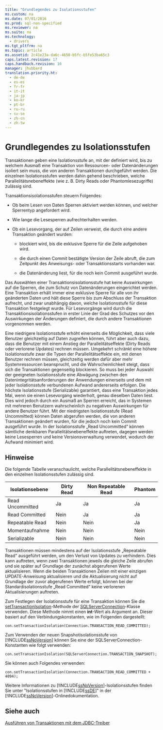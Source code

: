 ```yaml
---
title: "Grundlegendes zu Isolationsstufen"
ms.custom: na
ms.date: 07/01/2016
ms.prod: sql-non-specified
ms.reviewer: na
ms.suite: na
ms.technology: 
  - drivers
ms.tgt_pltfrm: na
ms.topic: article
ms.assetid: 2c41e23a-da6c-4650-b5fc-b5fe53ba65c3
caps.latest.revision: 17
caps.handback.revision: 16
manager: jhubbard
translation.priority.ht: 
  - de-de
  - es-es
  - fr-fr
  - it-it
  - ja-jp
  - ko-kr
  - pt-br
  - ru-ru
  - sv-se
  - zh-cn
  - zh-tw
---
```

# Grundlegendes zu Isolationsstufen
  Transaktionen geben eine Isolationsstufe an, mit der definiert wird, bis zu welchem Ausmaß eine Transaktion von Ressourcen\- oder Datenänderungen isoliert sein muss, die von anderen Transaktionen durchgeführt werden. Die einzelnen Isolationsstufen werden dahin gehend beschrieben, welche Parallelitätsnebeneffekte \(wie z. B. Dirty Reads oder Phantomlesezugriffe\) zulässig sind.  
  
 Transaktionsisolationsstufen steuern Folgendes:  
  
-   Ob beim Lesen von Daten Sperren aktiviert werden können, und welcher Sperrentyp angefordert wird.  
  
-   Wie lange die Lesesperren aufrechterhalten werden.  
  
-   Ob ein Lesevorgang, der auf Zeilen verweist, die durch eine andere Transaktion geändert wurden:  
  
    -   blockiert wird, bis die exklusive Sperre für die Zeile aufgehoben wird.  
  
    -   die durch einen Commit bestätigte Version der Zeile abruft, die zum Zeitpunkt des Anweisungs\- oder Transaktionsstarts vorhanden war.  
  
    -   die Datenänderung liest, für die noch kein Commit ausgeführt wurde.  
  
 Das Auswählen einer Transaktionsisolationsstufe hat keine Auswirkungen auf die Sperren, die zum Schutz von Datenänderungen eingerichtet werden. Eine Transaktion erhält immer eine exklusive Sperre für alle von ihr geänderten Daten und hält diese Sperre bis zum Abschluss der Transaktion aufrecht, und zwar unabhängig davon, welche Isolationsstufe für diese Transaktion festgelegt wurde. Für Lesevorgänge wird durch die Transaktionsisolationsstufen in erster Linie der Grad des Schutzes vor den Auswirkungen der Änderungen definiert, die durch andere Transaktionen vorgenommen werden.  
  
 Eine niedrigere Isolationsstufe erhöht einerseits die Möglichkeit, dass viele Benutzer gleichzeitig auf Daten zugreifen können, führt aber auch dazu, dass die Benutzer mit einem Anstieg der Parallelitätseffekte \(Dirty Reads oder verlorene Updates\) rechnen müssen. Umgekehrt schränkt eine höhere Isolationsstufe zwar die Typen der Parallelitätseffekte ein, mit denen Benutzer rechnen müssen, gleichzeitig werden dafür aber mehr Systemressourcen beansprucht, und die Wahrscheinlichkeit steigt, dass sich die Transaktionen gegenseitig blockieren. So muss bei jeder Auswahl der geeigneten Isolationsstufe eine Abwägung zwischen den Datenintegritätsanforderungen der Anwendungen einerseits und dem mit jeder Isolationsstufe verbundenen Aufwand andererseits erfolgen. Die höchste Isolationsstufe \(Serializable\) garantiert, dass eine Transaktion jedes Mal, wenn sie einen Lesevorgang wiederholt, genau dieselben Daten liest. Dies wird jedoch durch ein Ausmaß an Sperren erreicht, das in Systemen mit mehreren Benutzern wahrscheinlich zu negativen Auswirkungen für andere Benutzer führt. Mit der niedrigsten Isolationsstufe \(Read Uncommitted\) können Daten abgerufen werden, die von anderen Transaktionen geändert wurden, für die jedoch noch kein Commit ausgeführt wurde. In der Isolationsstufe „Read Uncommitted“ können sämtliche denkbaren Parallelitätsnebeneffekte auftreten, dagegen werden keine Lesesperren und keine Versionsverwaltung verwendet, wodurch der Aufwand minimiert wird.  
  
## Hinweise  
 Die folgende Tabelle veranschaulicht, welche Parallelitätsnebeneffekte in den einzelnen Isolationsstufen zulässig sind.  
  
|Isolationsebene|Dirty Read|Non Repeatable Read|Phantom|  
|---------------------|----------------|-------------------------|-------------|  
|Read Uncommitted|Ja|Ja|Ja|  
|Read Committed|Nein|Ja|Ja|  
|Repeatable Read|Nein|Nein|Ja|  
|Momentaufnahme|Nein|Nein|Nein|  
|Serializable|Nein|Nein|Nein|  
  
 Transaktionen müssen mindestens auf der Isolationsstufe „Repeatable Read“ ausgeführt werden, um den Verlust von Updates zu verhindern. Dies kann auftreten, wenn zwei Transaktionen jeweils die gleiche Zeile abrufen und sie später auf Grundlage der zunächst abgerufenen Werte aktualisieren. Wenn die beiden Transaktionen Zeilen mit einer einzigen UPDATE\-Anweisung aktualisieren und die Aktualisierung nicht auf Grundlage der zuvor abgerufenen Werte erfolgt, können bei der Standardisolationsstufe „Read Committed“ keine verlorenen Aktualisierungen auftreten.  
  
 Zum Festlegen der Isolationsstufe für eine Transaktion können Sie die [setTransactionIsolation](../content/setTransactionIsolation-Method--SQLServerConnection-.md)\-Methode der [SQLServerConnection](../content/SQLServerConnection-Class.md)\-Klasse verwenden. Diese Methode nimmt einen **int**\-Wert als Argument an. Dieser basiert auf den Verbindungskonstanten, wie im Folgenden dargestellt:  
  
```  
con.setTransactionIsolation(Connection.TRANSACTION_READ_COMMITTED);  
```  
  
 Zum Verwenden der neuen Snapshotisolationsstufe von [!INCLUDE[ssNoVersion](../content/includes/ssNoVersion_md.md)] können Sie eine der SQLServerConnection\-Konstanten wie folgt verwenden:  
  
```  
con.setTransactionIsolation(SQLServerConnection.TRANSACTION_SNAPSHOT);  
```  
  
 Sie können auch Folgendes verwenden:  
  
```  
con.setTransactionIsolation(Connection.TRANSACTION_READ_COMMITTED + 4094);  
```  
  
 Weitere Informationen zu [!INCLUDE[ssNoVersion](../content/includes/ssNoVersion_md.md)]\-Isolationsstufen finden Sie unter "Isolationsstufen in [!INCLUDE[ssDE](../content/includes/ssDE_md.md)]" in der [!INCLUDE[ssNoVersion](../content/includes/ssNoVersion_md.md)]\-Onlinedokumentation.  
  
## Siehe auch  
 [Ausführen von Transaktionen mit dem JDBC-Treiber](../content/Performing-Transactions-with-the-JDBC-Driver.md)  
  
  